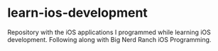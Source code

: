 learn-ios-development
=====================

Repository with the iOS applications I programmed while learning iOS development. Following along with Big Nerd Ranch iOS Programming.
